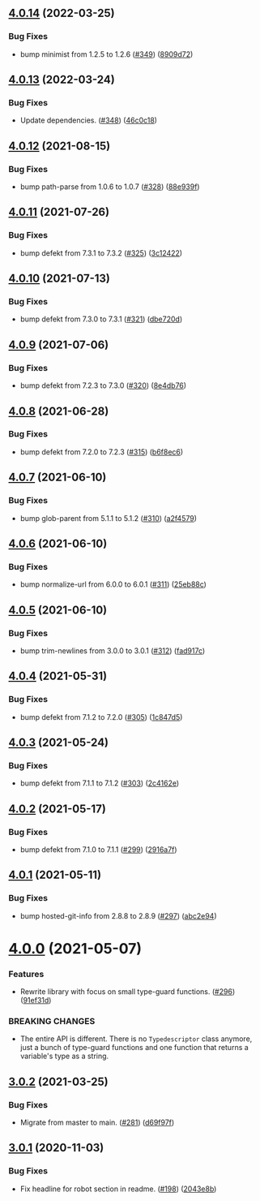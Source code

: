 ## [4.0.14](https://github.com/thenativeweb/typedescriptor/compare/4.0.13...4.0.14) (2022-03-25)


### Bug Fixes

* bump minimist from 1.2.5 to 1.2.6 ([#349](https://github.com/thenativeweb/typedescriptor/issues/349)) ([8909d72](https://github.com/thenativeweb/typedescriptor/commit/8909d723673f6783d761312b13f5d2ff1331eac3))

## [4.0.13](https://github.com/thenativeweb/typedescriptor/compare/4.0.12...4.0.13) (2022-03-24)


### Bug Fixes

* Update dependencies. ([#348](https://github.com/thenativeweb/typedescriptor/issues/348)) ([46c0c18](https://github.com/thenativeweb/typedescriptor/commit/46c0c1856ea67d543a15d21d1573243c37b4eea0))

## [4.0.12](https://github.com/thenativeweb/typedescriptor/compare/4.0.11...4.0.12) (2021-08-15)


### Bug Fixes

* bump path-parse from 1.0.6 to 1.0.7 ([#328](https://github.com/thenativeweb/typedescriptor/issues/328)) ([88e939f](https://github.com/thenativeweb/typedescriptor/commit/88e939f31b6eb27b5426ba6d4d77691101c1689d))

## [4.0.11](https://github.com/thenativeweb/typedescriptor/compare/4.0.10...4.0.11) (2021-07-26)


### Bug Fixes

* bump defekt from 7.3.1 to 7.3.2 ([#325](https://github.com/thenativeweb/typedescriptor/issues/325)) ([3c12422](https://github.com/thenativeweb/typedescriptor/commit/3c124226caa2e88ae16625da81384954f8f6ab6c))

## [4.0.10](https://github.com/thenativeweb/typedescriptor/compare/4.0.9...4.0.10) (2021-07-13)


### Bug Fixes

* bump defekt from 7.3.0 to 7.3.1 ([#321](https://github.com/thenativeweb/typedescriptor/issues/321)) ([dbe720d](https://github.com/thenativeweb/typedescriptor/commit/dbe720d3edd09ef19d3f478ffa502234764e36b7))

## [4.0.9](https://github.com/thenativeweb/typedescriptor/compare/4.0.8...4.0.9) (2021-07-06)


### Bug Fixes

* bump defekt from 7.2.3 to 7.3.0 ([#320](https://github.com/thenativeweb/typedescriptor/issues/320)) ([8e4db76](https://github.com/thenativeweb/typedescriptor/commit/8e4db76a5e9d6746ac0a06e06b0d9d831022a8b7))

## [4.0.8](https://github.com/thenativeweb/typedescriptor/compare/4.0.7...4.0.8) (2021-06-28)


### Bug Fixes

* bump defekt from 7.2.0 to 7.2.3 ([#315](https://github.com/thenativeweb/typedescriptor/issues/315)) ([b6f8ec6](https://github.com/thenativeweb/typedescriptor/commit/b6f8ec669ec0844b79d9262ef7fa77d62f796802))

## [4.0.7](https://github.com/thenativeweb/typedescriptor/compare/4.0.6...4.0.7) (2021-06-10)


### Bug Fixes

* bump glob-parent from 5.1.1 to 5.1.2 ([#310](https://github.com/thenativeweb/typedescriptor/issues/310)) ([a2f4579](https://github.com/thenativeweb/typedescriptor/commit/a2f457910808d17e2a317287e2f9b5f752308b46))

## [4.0.6](https://github.com/thenativeweb/typedescriptor/compare/4.0.5...4.0.6) (2021-06-10)


### Bug Fixes

* bump normalize-url from 6.0.0 to 6.0.1 ([#311](https://github.com/thenativeweb/typedescriptor/issues/311)) ([25eb88c](https://github.com/thenativeweb/typedescriptor/commit/25eb88cafdedb6e4f40c2ced03901ab16c99cc4c))

## [4.0.5](https://github.com/thenativeweb/typedescriptor/compare/4.0.4...4.0.5) (2021-06-10)


### Bug Fixes

* bump trim-newlines from 3.0.0 to 3.0.1 ([#312](https://github.com/thenativeweb/typedescriptor/issues/312)) ([fad917c](https://github.com/thenativeweb/typedescriptor/commit/fad917ce10f807ddb44b17e9b3619292aec720b6))

## [4.0.4](https://github.com/thenativeweb/typedescriptor/compare/4.0.3...4.0.4) (2021-05-31)


### Bug Fixes

* bump defekt from 7.1.2 to 7.2.0 ([#305](https://github.com/thenativeweb/typedescriptor/issues/305)) ([1c847d5](https://github.com/thenativeweb/typedescriptor/commit/1c847d5e53ef6a2ffa116811836edc41ed7dae75))

## [4.0.3](https://github.com/thenativeweb/typedescriptor/compare/4.0.2...4.0.3) (2021-05-24)


### Bug Fixes

* bump defekt from 7.1.1 to 7.1.2 ([#303](https://github.com/thenativeweb/typedescriptor/issues/303)) ([2c4162e](https://github.com/thenativeweb/typedescriptor/commit/2c4162e053222ebd1bb3ef046ee950332bdb50b6))

## [4.0.2](https://github.com/thenativeweb/typedescriptor/compare/4.0.1...4.0.2) (2021-05-17)


### Bug Fixes

* bump defekt from 7.1.0 to 7.1.1 ([#299](https://github.com/thenativeweb/typedescriptor/issues/299)) ([2916a7f](https://github.com/thenativeweb/typedescriptor/commit/2916a7fa17d6825b85cff88c20ae7793722965d7))

## [4.0.1](https://github.com/thenativeweb/typedescriptor/compare/4.0.0...4.0.1) (2021-05-11)


### Bug Fixes

* bump hosted-git-info from 2.8.8 to 2.8.9 ([#297](https://github.com/thenativeweb/typedescriptor/issues/297)) ([abc2e94](https://github.com/thenativeweb/typedescriptor/commit/abc2e949f936d19002fd39ffd82c0c8a910e894e))

# [4.0.0](https://github.com/thenativeweb/typedescriptor/compare/3.0.2...4.0.0) (2021-05-07)


### Features

* Rewrite library with focus on small type-guard functions. ([#296](https://github.com/thenativeweb/typedescriptor/issues/296)) ([91ef31d](https://github.com/thenativeweb/typedescriptor/commit/91ef31d82dd4e01ed5f959a2d1470062b351849b))


### BREAKING CHANGES

* The entire API is different. There is no `Typedescriptor` class anymore,
just a bunch of type-guard functions and one function that returns a
variable's type as a string.

## [3.0.2](https://github.com/thenativeweb/typedescriptor/compare/3.0.1...3.0.2) (2021-03-25)


### Bug Fixes

* Migrate from master to main. ([#281](https://github.com/thenativeweb/typedescriptor/issues/281)) ([d69f97f](https://github.com/thenativeweb/typedescriptor/commit/d69f97f4c40522e1c0311f339b2d27c3347222a3))

## [3.0.1](https://github.com/thenativeweb/typedescriptor/compare/3.0.0...3.0.1) (2020-11-03)


### Bug Fixes

* Fix headline for robot section in readme. ([#198](https://github.com/thenativeweb/typedescriptor/issues/198)) ([2043e8b](https://github.com/thenativeweb/typedescriptor/commit/2043e8b853b25f27bfafb41af5ace69055024251))
